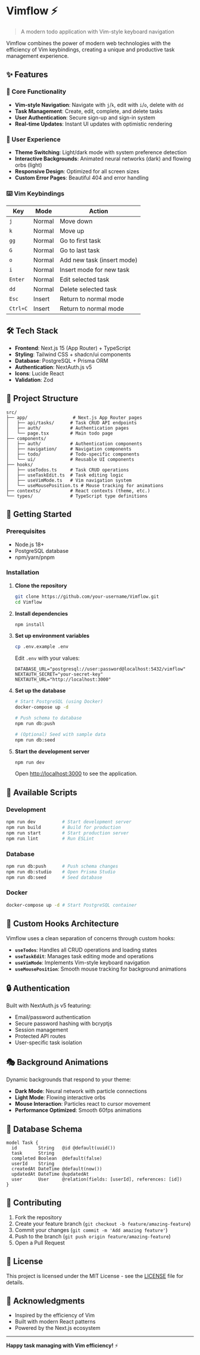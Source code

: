 # Vimflow ⚡

> A modern todo application with Vim-style keyboard navigation

Vimflow combines the power of modern web technologies with the efficiency of Vim keybindings, creating a unique and productive task management experience.

## ✨ Features

### 🎯 Core Functionality

- **Vim-style Navigation**: Navigate with `j`/`k`, edit with `i`/`o`, delete with `dd`
- **Task Management**: Create, edit, complete, and delete tasks
- **User Authentication**: Secure sign-up and sign-in system
- **Real-time Updates**: Instant UI updates with optimistic rendering

### 🎨 User Experience

- **Theme Switching**: Light/dark mode with system preference detection
- **Interactive Backgrounds**: Animated neural networks (dark) and flowing orbs (light)
- **Responsive Design**: Optimized for all screen sizes
- **Custom Error Pages**: Beautiful 404 and error handling

### ⌨️ Vim Keybindings

| Key      | Mode   | Action                     |
| -------- | ------ | -------------------------- |
| `j`      | Normal | Move down                  |
| `k`      | Normal | Move up                    |
| `gg`     | Normal | Go to first task           |
| `G`      | Normal | Go to last task            |
| `o`      | Normal | Add new task (insert mode) |
| `i`      | Normal | Insert mode for new task   |
| `Enter`  | Normal | Edit selected task         |
| `dd`     | Normal | Delete selected task       |
| `Esc`    | Insert | Return to normal mode      |
| `Ctrl+C` | Insert | Return to normal mode      |

## 🛠️ Tech Stack

- **Frontend**: Next.js 15 (App Router) + TypeScript
- **Styling**: Tailwind CSS + shadcn/ui components
- **Database**: PostgreSQL + Prisma ORM
- **Authentication**: NextAuth.js v5
- **Icons**: Lucide React
- **Validation**: Zod

## 📁 Project Structure

```
src/
├── app/                 # Next.js App Router pages
│   ├── api/tasks/      # Task CRUD API endpoints
│   ├── auth/           # Authentication pages
│   └── page.tsx        # Main todo page
├── components/
│   ├── auth/           # Authentication components
│   ├── navigation/     # Navigation components
│   ├── todo/           # Todo-specific components
│   └── ui/             # Reusable UI components
├── hooks/
│   ├── useTodos.ts     # Task CRUD operations
│   ├── useTaskEdit.ts  # Task editing logic
│   ├── useVimMode.ts   # Vim navigation system
│   └── useMousePosition.ts # Mouse tracking for animations
├── contexts/           # React contexts (theme, etc.)
└── types/              # TypeScript type definitions
```

## 🚀 Getting Started

### Prerequisites

- Node.js 18+
- PostgreSQL database
- npm/yarn/pnpm

### Installation

1. **Clone the repository**

   ```bash
   git clone https://github.com/your-username/Vimflow.git
   cd Vimflow
   ```

2. **Install dependencies**

   ```bash
   npm install
   ```

3. **Set up environment variables**

   ```bash
   cp .env.example .env
   ```

   Edit `.env` with your values:

   ```env
   DATABASE_URL="postgresql://user:password@localhost:5432/vimflow"
   NEXTAUTH_SECRET="your-secret-key"
   NEXTAUTH_URL="http://localhost:3000"
   ```

4. **Set up the database**

   ```bash
   # Start PostgreSQL (using Docker)
   docker-compose up -d

   # Push schema to database
   npm run db:push

   # (Optional) Seed with sample data
   npm run db:seed
   ```

5. **Start the development server**

   ```bash
   npm run dev
   ```

   Open [http://localhost:3000](http://localhost:3000) to see the application.

## 📝 Available Scripts

### Development

```bash
npm run dev          # Start development server
npm run build        # Build for production
npm run start        # Start production server
npm run lint         # Run ESLint
```

### Database

```bash
npm run db:push      # Push schema changes
npm run db:studio    # Open Prisma Studio
npm run db:seed      # Seed database
```

### Docker

```bash
docker-compose up -d # Start PostgreSQL container
```

## 🎨 Custom Hooks Architecture

Vimflow uses a clean separation of concerns through custom hooks:

- **`useTodos`**: Handles all CRUD operations and loading states
- **`useTaskEdit`**: Manages task editing mode and operations
- **`useVimMode`**: Implements Vim-style keyboard navigation
- **`useMousePosition`**: Smooth mouse tracking for background animations

## 🔒 Authentication

Built with NextAuth.js v5 featuring:

- Email/password authentication
- Secure password hashing with bcryptjs
- Session management
- Protected API routes
- User-specific task isolation

## 🎭 Background Animations

Dynamic backgrounds that respond to your theme:

- **Dark Mode**: Neural network with particle connections
- **Light Mode**: Flowing interactive orbs
- **Mouse Interaction**: Particles react to cursor movement
- **Performance Optimized**: Smooth 60fps animations

## 🚧 Database Schema

```prisma
model Task {
  id        String   @id @default(uuid())
  task      String
  completed Boolean  @default(false)
  userId    String
  createdAt DateTime @default(now())
  updatedAt DateTime @updatedAt
  user      User     @relation(fields: [userId], references: [id])
}
```

## 🤝 Contributing

1. Fork the repository
2. Create your feature branch (`git checkout -b feature/amazing-feature`)
3. Commit your changes (`git commit -m 'Add amazing feature'`)
4. Push to the branch (`git push origin feature/amazing-feature`)
5. Open a Pull Request

## 📄 License

This project is licensed under the MIT License - see the [LICENSE](LICENSE) file for details.

## 🙏 Acknowledgments

- Inspired by the efficiency of Vim
- Built with modern React patterns
- Powered by the Next.js ecosystem

---

**Happy task managing with Vim efficiency!** ⚡
